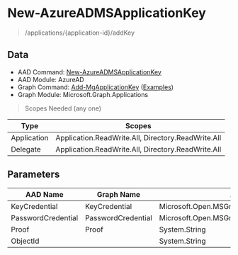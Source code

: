 # New-AzureADMSApplicationKey

> /applications/{application-id}/addKey

## Data

+ AAD Command: [New-AzureADMSApplicationKey](https://docs.microsoft.com/en-us/powershell/module/AzureAD/New-AzureADMSApplicationKey)
+ AAD Module: AzureAD
+ Graph Command: [Add-MgApplicationKey](https://docs.microsoft.com/en-us/powershell/module/Microsoft.Graph.Applications/Add-MgApplicationKey) ([Examples](https://github.com/orgs/msgraph/discussions?discussions_q=Add-MgApplicationKey))
+ Graph Module: Microsoft.Graph.Applications

> Scopes Needed (any one)

|Type|Scopes|
|---|---|
|Application|Application.ReadWrite.All, Directory.ReadWrite.All|
|Delegate|Application.ReadWrite.All, Directory.ReadWrite.All|

## Parameters

|AAD Name|Graph Name|AAD Type|Graph Type|Infos|
|---|---|---|---|---|
|KeyCredential|KeyCredential|Microsoft.Open.MSGraph.Model.KeyCredential|Microsoft.Graph.PowerShell.Models.IMicrosoftGraphKeyCredential||
|PasswordCredential|PasswordCredential|Microsoft.Open.MSGraph.Model.PasswordCredential|Microsoft.Graph.PowerShell.Models.IMicrosoftGraphPasswordCredential||
|Proof|Proof|System.String|System.String||
|ObjectId||System.String|||

